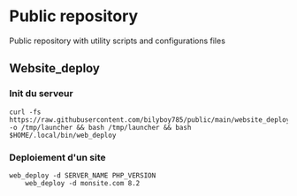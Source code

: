 # Public repository

Public repository with utility scripts and configurations files

## Website_deploy
### Init du serveur

```
curl -fs https://raw.githubusercontent.com/bilyboy785/public/main/website_deploy/launcher.sh -o /tmp/launcher && bash /tmp/launcher && bash $HOME/.local/bin/web_deploy
```

### Deploiement d'un site
```
web_deploy -d SERVER_NAME PHP_VERSION
    web_deploy -d monsite.com 8.2
```
